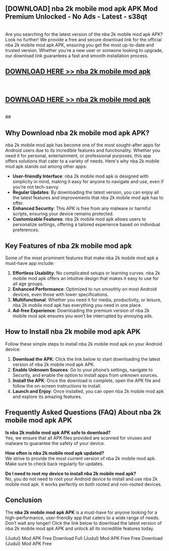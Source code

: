 ## [DOWNLOAD] nba 2k mobile mod apk APK Mod  Premium Unlocked - No Ads - Latest - s38qt <br>
<br>
Are you searching for the latest version of the nba 2k mobile mod apk APK? Look no further! We provide a free and secure download link for the official nba 2k mobile mod apk APK, ensuring you get the most up-to-date and trusted version. Whether you're a new user or someone looking to upgrade, our download link guarantees a fast and smooth installation process.


## [DOWNLOAD HERE >> nba 2k mobile mod apk](http://leaked.freeplayer.one?title=nba_2k_mobile_mod_apk&ref=06)
  <br>

## [DOWNLOAD HERE >> nba 2k mobile mod apk](http://leaked.freeplayer.one?title=nba_2k_mobile_mod_apk&ref=06)
  <br>
  ##



## Why Download nba 2k mobile mod apk APK?

nba 2k mobile mod apk has become one of the most sought-after apps for Android users due to its incredible features and functionality. Whether you need it for personal, entertainment, or professional purposes, this app offers solutions that cater to a variety of needs. Here's why nba 2k mobile mod apk stands out among other apps:

- **User-friendly Interface**: nba 2k mobile mod apk is designed with simplicity in mind, making it easy for anyone to navigate and use, even if you’re not tech-savvy.
- **Regular Updates**: By downloading the latest version, you can enjoy all the latest features and improvements that nba 2k mobile mod apk has to offer.
- **Enhanced Security**: This APK is free from any malware or harmful scripts, ensuring your device remains protected.
- **Customizable Features**: nba 2k mobile mod apk allows users to personalize settings, offering a tailored experience based on individual preferences.

## Key Features of nba 2k mobile mod apk

Some of the most prominent features that make nba 2k mobile mod apk a must-have app include:

1. **Effortless Usability**: No complicated setups or learning curves. nba 2k mobile mod apk offers an intuitive design that makes it easy to use for all age groups.
2. **Enhanced Performance**: Optimized to run smoothly on most Android devices, even those with lower specifications.
3. **Multifunctional**: Whether you need it for media, productivity, or leisure, nba 2k mobile mod apk has everything you need in one place.
4. **Ad-free Experience**: Downloading the premium version of nba 2k mobile mod apk ensures you won’t be interrupted by annoying ads.

## How to Install nba 2k mobile mod apk APK

Follow these simple steps to install nba 2k mobile mod apk on your Android device:

1. **Download the APK**: Click the link below to start downloading the latest version of nba 2k mobile mod apk APK.
2. **Enable Unknown Sources**: Go to your phone’s settings, navigate to Security, and enable the option to install apps from unknown sources.
3. **Install the APK**: Once the download is complete, open the APK file and follow the on-screen instructions to install.
4. **Launch and Enjoy**: Once installed, you can open nba 2k mobile mod apk and explore its amazing features.

## Frequently Asked Questions (FAQ) About nba 2k mobile mod apk APK

**Is nba 2k mobile mod apk APK safe to download?**  
Yes, we ensure that all APK files provided are scanned for viruses and malware to guarantee the safety of your device.

**How often is nba 2k mobile mod apk updated?**  
We strive to provide the most current version of nba 2k mobile mod apk. Make sure to check back regularly for updates.

**Do I need to root my device to install nba 2k mobile mod apk?**  
No, you do not need to root your Android device to install and use nba 2k mobile mod apk. It works perfectly on both rooted and non-rooted devices.

## Conclusion

The **nba 2k mobile mod apk APK** is a must-have for anyone looking for a high-performance, user-friendly app that caters to a wide range of needs. Don’t wait any longer! Click the link below to download the latest version of nba 2k mobile mod apk APK and unlock all its incredible features today.

{Judul} Mod APK Free
Download Full {Judul} Mod APK Free
Free Download {Judul} Mod APK Free

